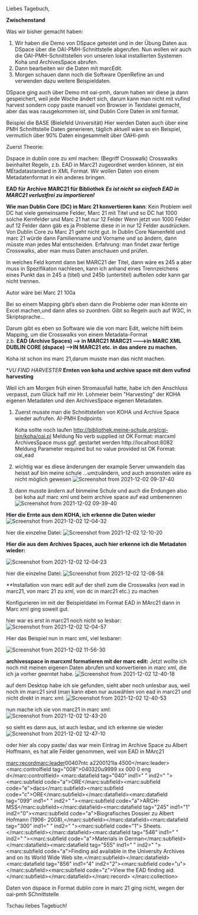 

Liebes Tagebuch,


**Zwischenstand**


Was wir bisher gemacht haben:
1.  Wir haben die Demo von DSpace getestet und in der Übung Daten aus DSpace über die OAI-PMH-Schnittstelle abgerufen.
Nun wollen wir auch die OAI-PMH-Schnittstellen von unseren lokal installierten Systemen Koha und ArchivesSpace abrufen.
2.  Dann bearbeiten wir die Daten mit marcEdit.
3.  Morgen schauen dann noch die Software OpenRefine an und verwenden dazu weitere Beispieldaten.

DSpace ging auch über Demo mit oai-pmh, darum haben wir diese ja dann gespeichert, weil jede Woche ändert sich, darum kann man nicht mit vufind harvest sondern copy paste manuell von Browser in Textdatei gemacht, aber das was rausgekommen ist, sind Dublin Core Daten in xml format.


Beispiel die BASE (Bielefeld Universität)
Hier werden Daten auch über eine PMH Schnittstelle Daten generieren, täglich aktuell wäre so ein Beispiel, vermutlich über 90% Daten eingesammelt über OAHI-pmh

Zuerst Theorie:

Dspace in dublin core zu xml machen:  (Begriff Crosswalk)
Crosswalks beinhaltet Regeln, z.b. EAD in Marc21 zugeordnet werden können, ist ein MEtadatastandard in XML Format. Wir wollen Daten von einem Metadatenformat in ein anderes bringen.

**EAD für Archive**
**MARC21 für Bibliothek**
_**Es ist nicht so einfach EAD in MARC21 verlustfrei zu importieren!**_

**Wie man  Dublin Core (DC) in Marc 21 konvertieren kann**:
Kein Problem weil DC hat viele gemeinsame Felder, Marc 21 mit Titel und so 
DC  hat 1000 solche Kernfelder und Marc 21 hat nur 12 Felder
Wenn jetzt von 1000 Felder auf 12 Felder dann gäb es ja Probleme diese in in nur 12 Felder ausdrücken.
Von Dublin Core zu Marc 21 geht nicht gut. In Dublin Core Namenfeld und marc 21 würde dann Familienname und Vorname und so ändern, dann müsste man jedes Mal entscheiden.
Erfahrung: man findet zwar fertige Crosswalks, aber man muss Daten anschauen und prüfen.

In welches Feld kommt dann bei MARC21 der Titel, dann wäre es 245 a aber muss in Spezifikaton nachlesen, kann ich anhand eines Trennzeichens eines Punkt das in 245 a (titel) und 245b  (untertitel) aufteilen oder kann gar nicht trennen.
 
Autor wäre bei Marc 21      100a

 
Bei so einem Mapping gibt’s eben dann die Probleme oder man könnte ein Excel machen,und dann alles so zuordnen.
Gibt so Regeln auch auf W3C, in Skriptsprache…

Darum gibt es eben so Software wie die von  marc Edit, welche hilft beim Mapping, um die Crosswalks von einem Metadata-Format  
z.b.
**EAD (Archive Spaces) --> in MARC21**
**MARC21   --->in MARC XML**
**DUBLIN CORE (dspace) -->IN MARC21 
etc.
in das andere zu machen.**

Koha ist schon ins marc 21,darum musste man das nicht machen.


**VU FIND HARVESTER*
**Ernten von koha und archive space mit dem vufind harvesting**

Weil ich am Morgen früh einen Stromausfall hatte, habe ich den Anschluss verpasst, zum Glück half mir Hr. Lohmeier beim "Harvesting" der KOHA eigenen Metadaten und den ArchivesSpace eigenen Metadaten.

1. Zuerst musste man die Schnittstellen von KOHA und Archive Space wieder aufrufen.
AI-PMH Endpoints

    Koha sollte noch laufen
        http://bibliothek.meine-schule.org/cgi-bin/koha/oai.pl
        Meldung No verb supplied ist OK
        Format: marcxml
    ArchivesSpace muss ggf. gestartet werden
        http://localhost:8082
        Meldung Parameter required but no value provided ist OK
        Format: oai_ead



2. wichtig war es diese  änderungen der  example Server umwandeln das heisst auf bin meine schule ...umzuändern, und auch  ansonsten wäre es nicht möglich gewesen
![Screenshot from 2021-12-02 09-37-40](https://user-images.githubusercontent.com/90834735/144412123-542d4450-5ad5-48bd-a5e8-abd0f465fe81.png)

3. dann musste ändern auf binmeine Schule und auch die Endungen also bei koha auf marc xml und beim archive space auf ead umbenennen
![Screenshot from 2021-12-02 09-39-40](https://user-images.githubusercontent.com/90834735/144411595-48253724-6f48-4085-a7c5-99f888391bba.png)
 




**Hier die Ernte aus dem KOHA, ich erkenne die Daten wieder**
![Screenshot from 2021-12-02 12-04-32](https://user-images.githubusercontent.com/90834735/144410548-1b411aed-ab8c-486b-8f9d-0d63a216337c.png)

hier die einzelne Datei:
![Screenshot from 2021-12-02 12-10-20](https://user-images.githubusercontent.com/90834735/144411325-7b83c980-2637-4d67-be7b-4185a166cbd0.png)





**Hier die aus dem Archives Spaces, auch hier erkenne ich die Metadaten wieder:**

![Screenshot from 2021-12-02 12-04-23](https://user-images.githubusercontent.com/90834735/144410685-b1002c1b-3bb4-4cb6-857b-20074b6812c1.png)



hier die einzelne Datei:
![Screenshot from 2021-12-02 12-08-58](https://user-images.githubusercontent.com/90834735/144411105-b08216ed-a43b-4973-98d3-81cfde5327ef.png)





**Installation von marc edit auf der shell zum die Crosswalks   (von ead in marc21, von marc 21 zu xml, von dc in marc21  etc.)  zu machen




Konfigurieren im mit der Beispieldatei im Format EAD in MArc21 dann in Marc xml ging soweit gut. 

hier war es erst in marc21 noch nicht so lesbar:
![Screenshot from 2021-12-02 12-04-57](https://user-images.githubusercontent.com/90834735/144410505-f9c306ae-a5af-4b5f-8826-500d6d3d560a.png)




Hier das Beispiel nun in marc xml, viel lesbarer:



![Screenshot from 2021-12-02 11-56-30](https://user-images.githubusercontent.com/90834735/144409887-4707648e-f54c-4ece-b074-e9b3c3341bc6.png)


**archivesspace in marcxml formatieren mit der marc edit:**
Jetzt wollte ich noch mit meinen eigenen Daten abrufen und konvertieren in marc xml,  die ich ja vorher geerntet habe.
![Screenshot from 2021-12-02 12-40-18](https://user-images.githubusercontent.com/90834735/144415353-21e6ceac-5238-434b-888a-4ce9f3b27227.png)

auf dem Desktop habe ich sie gefunden, sieht aber noch unlesbar aus, weil noch im marc21 sind (man kann eben nur auswählen von ead in marc21 und nicht direkt in marc xml:
![Screenshot from 2021-12-02 12-40-53](https://user-images.githubusercontent.com/90834735/144415427-1b22b9a7-e0c5-4557-8a49-619676f47679.png)

nun mache ich sie von marc21 in marc xml:
![Screenshot from 2021-12-02 12-43-20](https://user-images.githubusercontent.com/90834735/144415937-71e5424f-024a-4d23-a167-9623bc6b4b34.png)

so sieht es dann aus, ist auch lesbar, und ich erkenne sie wieder
![Screenshot from 2021-12-02 12-47-10](https://user-images.githubusercontent.com/90834735/144416291-153d43a4-7f44-4e19-a17b-a2fd6da4c1cf.png)

oder hier als copy paste/ das war mein Eintrag im Archive Space zu Albert Hoffmann, es hat alle Felder genommen, weil von EAD in MArc21 

<?xml version="1.0" encoding="UTF-8" ?><marc:collection xmlns:marc="http://www.loc.gov/MARC21/slim" xmlns:xsi="http://www.w3.org/2001/XMLSchema-instance" xsi:schemaLocation="http://www.loc.gov/MARC21/slim http://www.loc.gov/standards/marcxml/schema/MARC21slim.xsd">
<marc:record><marc:leader>00407ntc a2200121Ia 4500</marc:leader>
<marc:controlfield tag="008">040320u9999    xx            000 0 eng d</marc:controlfield>
<marc:datafield tag="040" ind1=" " ind2=" "><marc:subfield code="a">ORE</marc:subfield><marc:subfield code="e">dacs</marc:subfield><marc:subfield code="c">ORE</marc:subfield></marc:datafield><marc:datafield tag="099" ind1=" " ind2=" "><marc:subfield code="a">ARCH-MSS</marc:subfield></marc:datafield><marc:datafield tag="245" ind1="1" ind2="0"><marc:subfield code="a">Biografisches Dossier zu Albert Hofmann (1906- 2008),</marc:subfield></marc:datafield><marc:datafield tag="300" ind1=" " ind2=" "><marc:subfield code="1"> Sheets.</marc:subfield></marc:datafield><marc:datafield tag="546" ind1=" " ind2=" "><marc:subfield code="a">Materials in German</marc:subfield></marc:datafield><marc:datafield tag="555" ind1=" " ind2=" "><marc:subfield code="a">Finding aid available in the University Archives and on its World Wide Web site.</marc:subfield></marc:datafield><marc:datafield tag="856" ind1="4" ind2="2"><marc:subfield code="u"></marc:subfield><marc:subfield code="z">View the EAD finding aid.</marc:subfield></marc:datafield></marc:record>
</marc:collection>



Daten von dspace in Format dublin core in marc 21 ging nicht, wegen der oai-pmh SChnittstelle

Tschau liebes Tagebuch!
